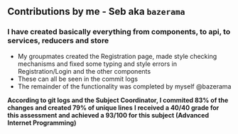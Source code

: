 ## Contributions by me - Seb aka `bazerama`
### I have created basically everything from components, to api, to services, reducers and store

- My groupmates created the Registration page, made style checking mechanisms and fixed some typing and style errors in Registration/Login and the other components
- These can all be seen in the commit logs
- The remainder of the functionality was completed by myself @bazerama

**According to git logs and the Subject Coordinator, I commited 83% of the changes and created 79% of unique lines**
**I received a 40/40 grade for this assessment and achieved a 93/100 for this subject (Advanced Internet Programming)**
